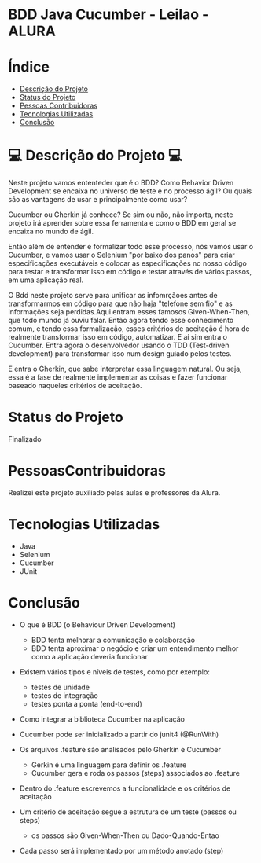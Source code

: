 
# BDD Java Cucumber - Leilao - ALURA

# Índice 

* [Descrição do Projeto](#descrição-do-projeto)
* [Status do Projeto](#status-do-Projeto)
* [Pessoas Contribuidoras](#pessoas-contribuidoras)
* [Tecnologias Utilizadas](#tecnologias-utilizadas)
* [Conclusão](#conclusão)

# 💻 Descrição do Projeto 💻

Neste projeto vamos ententeder que é o BDD? Como  Behavior Driven Development se encaixa no universo de teste e no processo ágil? Ou quais são as vantagens de usar e principalmente como usar?

Cucumber ou Gherkin já conhece? Se sim ou não, não importa, neste projeto irá aprender sobre essa ferramenta e como o BDD em geral se encaixa no mundo de ágil.

Então além de entender e formalizar todo esse processo, nós vamos usar o Cucumber, e vamos usar o Selenium "por baixo dos panos" para criar especificações executáveis e colocar as especificações no nosso código para testar e transformar isso em código e testar através de vários passos, em uma aplicação real.

O Bdd neste projeto serve para unificar as infomrçãoes antes de transformarmos  em código para que não haja "telefone sem fio" e as informações seja perdidas.Aqui entram esses famosos Given-When-Then, que todo mundo já ouviu falar.
Então  agora tendo esse conhecimento comum, e tendo essa formalização, esses critérios de aceitação é hora de realmente transformar isso em código, automatizar. E aí sim entra o Cucumber. Entra agora o desenvolvedor usando o TDD (Test-driven development) para transformar isso num design guiado pelos testes.

E entra o Gherkin, que sabe interpretar essa linguagem natural. Ou seja, essa é a fase de realmente implementar as coisas e fazer funcionar baseado naqueles critérios de aceitação.



# Status do Projeto
Finalizado


# PessoasContribuidoras
 Realizei este projeto auxiliado pelas aulas e professores da Alura.
 
 # Tecnologias Utilizadas
- Java
- Selenium
- Cucumber
- JUnit
 
# Conclusão

- O que é BDD (o Behaviour Driven Development)
  - BDD tenta melhorar a comunicação e colaboração
  - BDD tenta aproximar o negócio e criar um entendimento melhor como a aplicação deveria funcionar

- Existem vários tipos e níveis de testes, como por exemplo:
  - testes de unidade
  - testes de integração
  - testes ponta a ponta (end-to-end)


- Como integrar a biblioteca Cucumber na aplicação
- Cucumber pode ser inicializado a partir do junit4 (@RunWith)

- Os arquivos .feature são analisados pelo Gherkin e Cucumber
  - Gerkin é uma linguagem para definir os .feature
  - Cucumber gera e roda os passos (steps) associados ao .feature

- Dentro do .feature escrevemos a funcionalidade e os critérios de aceitação
- Um critério de aceitação segue a estrutura de um teste (passos ou steps)
  - os passos são Given-When-Then ou Dado-Quando-Entao

- Cada passo será implementado por um método anotado (step)
